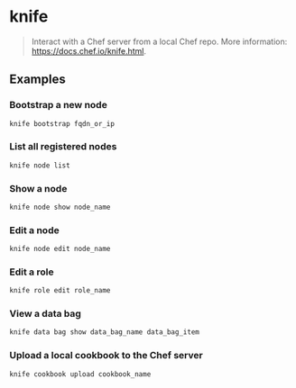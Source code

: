 # knife

> Interact with a Chef server from a local Chef repo. More information: <https://docs.chef.io/knife.html>.

## Examples

### Bootstrap a new node

```bash
knife bootstrap fqdn_or_ip
```

### List all registered nodes

```bash
knife node list
```

### Show a node

```bash
knife node show node_name
```

### Edit a node

```bash
knife node edit node_name
```

### Edit a role

```bash
knife role edit role_name
```

### View a data bag

```bash
knife data bag show data_bag_name data_bag_item
```

### Upload a local cookbook to the Chef server

```bash
knife cookbook upload cookbook_name
```
